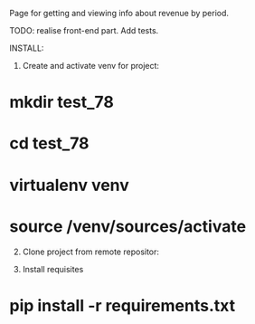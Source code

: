 Page for getting and viewing info about revenue by period.

TODO: realise front-end part. Add tests.

INSTALL:
1. Create and activate venv for project:
# mkdir test_78
# cd test_78
# virtualenv venv
# source /venv/sources/activate

2. Clone project from remote repositor:


3. Install requisites
# pip install -r requirements.txt